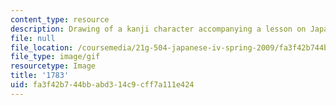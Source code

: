 ```yaml
---
content_type: resource
description: Drawing of a kanji character accompanying a lesson on Japanese.
file: null
file_location: /coursemedia/21g-504-japanese-iv-spring-2009/fa3f42b744bbabd314c9cff7a111e424_1783.gif
file_type: image/gif
resourcetype: Image
title: '1783'
uid: fa3f42b7-44bb-abd3-14c9-cff7a111e424
---
```

